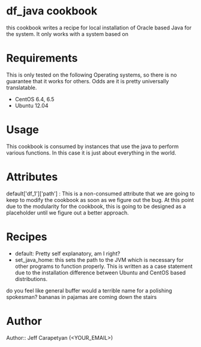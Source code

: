 # df_java cookbook

this cookbook writes a recipe for local installation of Oracle based Java for the system. It only works with a system based on 
# Requirements
This is only tested on the following Operating systems, so there is no guarantee that it works for others. Odds are it is pretty universally translatable.

* CentOS 6.4, 6.5
* Ubuntu 12.04

# Usage
This cookbook is consumed by instances that use the java to perform various functions. In this case it is just about everything in the world.

# Attributes
default['df_1']['path'] : This is a non-consumed attribute that we are going to keep to modify the cookbook as soon as we figure out the bug. At this point due to the modularity for the cookbook, this is going to be designed as a placeholder until we figure out a better approach.
# Recipes

* default: Pretty self explanatory, am I right?
* set_java_home: this sets the path to the JVM which is necessary for other programs to function properly. This is written as a case statement due to the installation difference between Ubuntu and CentOS based distributions.

do you feel like general buffer would a terrible name for a polishing spokesman?
bananas in pajamas are coming down the stairs

# Author

Author:: Jeff Carapetyan (<YOUR_EMAIL>)
